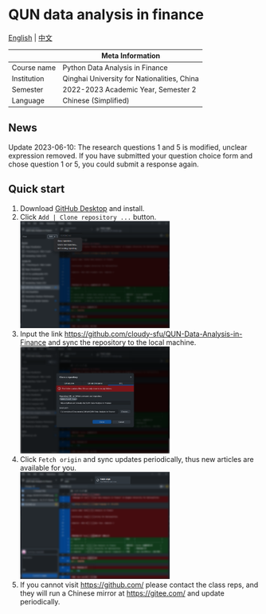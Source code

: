 # QUN data analysis in finance

[English](README.md) | [中文](README-cn.md)

|             | Meta Information                            |
| ----------- | ------------------------------------------- |
| Course name | Python Data Analysis in Finance             |
| Institution | Qinghai University for Nationalities, China |
| Semester    | 2022-2023 Academic Year, Semester 2         |
| Language    | Chinese (Simplified)                        |

## News

Update 2023-06-10: The research questions 1 and 5 is modified, unclear expression removed. If you have submitted your question choice form and chose question 1 or 5, you could submit a response again.

## Quick start

1.   Download [GitHub Desktop](https://desktop.github.com/) and install.
2.   Click `Add | Clone repository ...` button.<br>
     <img src="./assets/Snipaste_2023-03-10_15-27-29.png" width="300px">
3.   Input the link https://github.com/cloudy-sfu/QUN-Data-Analysis-in-Finance and sync the repository to the local machine.<br>
     <img src="./assets/image-20230310152958843.png" width="300px">
4.   Click `Fetch origin` and sync updates periodically, thus new articles are available for you.<br>
     <img src="./assets/Snipaste_2023-03-10_15-31-24.png" width="300px">
5.   If you cannot visit https://github.com/ please contact the class reps, and they will run a Chinese mirror at https://gitee.com/ and update periodically.

